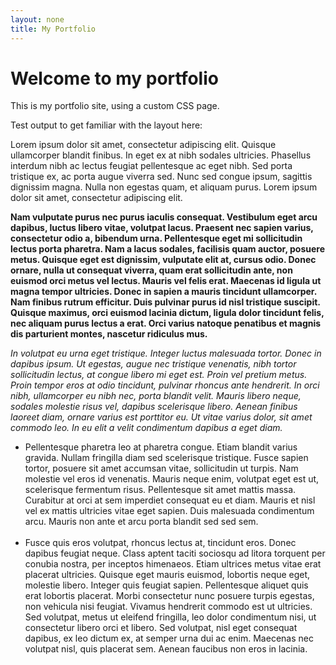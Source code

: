 ```yaml
---
layout: none
title: My Portfolio
---
```


<head>
<link rel="stylesheet" href="/GitHubPage/assets/css/style.css">
</head>
<h1>
Welcome to my portfolio
</h1>
<p>This is my portfolio site, using a custom CSS page.</p>
<p>Test output to get familiar with the layout here:</p>
<p>Lorem ipsum dolor sit amet, consectetur adipiscing elit. Quisque ullamcorper blandit finibus. In eget ex at nibh sodales ultricies. Phasellus interdum nibh ac lectus feugiat pellentesque ac eget nibh. Sed porta tristique ex, ac porta augue viverra sed. Nunc sed congue ipsum, sagittis dignissim magna. Nulla non egestas quam, et aliquam purus. Lorem ipsum dolor sit amet, consectetur adipiscing elit.

<strong>Nam vulputate purus nec purus iaculis consequat. Vestibulum eget arcu dapibus, luctus libero</span> vitae, volutpat lacus. Praesent nec sapien varius, consectetur odio a, bibendum urna. Pellentesque eget mi sollicitudin lectus porta pharetra. Nam a lacus sodales, facilisis quam auctor, posuere metus. Quisque eget est dignissim, vulputate elit at, cursus odio. Donec ornare, nulla ut consequat viverra, quam erat sollicitudin ante, non euismod orci metus vel lectus. Mauris vel felis erat. Maecenas id ligula ut magna tempor ultricies. Donec in sapien a mauris tincidunt ullamcorper. Nam finibus rutrum efficitur. Duis pulvinar purus id nisl tristique suscipit. Quisque maximus, orci euismod lacinia dictum, ligula dolor tincidunt felis, nec aliquam purus lectus a erat. Orci varius natoque penatibus et magnis dis parturient montes, nascetur ridiculus mus.</strong>

<i>In volutpat eu urna eget tristique. Integer luctus malesuada tortor. Donec in dapibus ipsum. Ut egestas, augue nec tristique venenatis, nibh tortor sollicitudin lectus, at congue libero mi eget est. Proin vel pretium metus. Proin tempor eros at odio tincidunt, pulvinar rhoncus ante hendrerit. In orci nibh, ullamcorper eu nibh nec, porta blandit velit. Mauris libero neque, sodales molestie risus vel, dapibus scelerisque libero. Aenean finibus laoreet diam, ornare varius est porttitor eu. Ut vitae varius dolor, sit amet commodo leo. In eu elit a velit condimentum dapibus a eget diam.</i></p>
<ul>
<li>Pellentesque pharetra leo at pharetra congue. Etiam blandit varius gravida. Nullam fringilla diam sed scelerisque tristique. Fusce sapien tortor, posuere sit amet accumsan vitae, sollicitudin ut turpis. Nam molestie vel eros id venenatis. Mauris neque enim, volutpat eget est ut, scelerisque fermentum risus. Pellentesque sit amet mattis massa. Curabitur at orci at sem imperdiet consequat eu et diam. Mauris et nisl vel ex mattis ultricies vitae eget sapien. Duis malesuada condimentum arcu. Mauris non ante et arcu porta blandit sed sed sem.</li>
<br>
<li>Fusce quis eros volutpat, rhoncus lectus at, tincidunt eros. Donec dapibus feugiat neque. Class aptent taciti sociosqu ad litora torquent per conubia nostra, per inceptos himenaeos. Etiam ultrices metus vitae erat placerat ultricies. Quisque eget mauris euismod, lobortis neque eget, molestie libero. Integer quis feugiat sapien. Pellentesque aliquet quis erat lobortis placerat. Morbi consectetur nunc posuere turpis egestas, non vehicula nisi feugiat. Vivamus hendrerit commodo est ut ultricies. Sed volutpat, metus ut eleifend fringilla, leo dolor condimentum nisi, ut consectetur libero orci et libero. Sed volutpat, nisl eget consequat dapibus, ex leo dictum ex, at semper urna dui ac enim. Maecenas nec volutpat nisl, quis placerat sem. Aenean faucibus non eros in lacinia.</li>
</ul>
